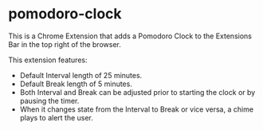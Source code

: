 # pomodoro-clock
This is a Chrome Extension that adds a Pomodoro Clock to the Extensions Bar in the top right of the browser.

This extension features:

- Default Interval length of 25 minutes.
- Default Break length of 5 minutes.
- Both Interval and Break can be adjusted prior to starting the clock or by pausing the timer.
- When it changes state from the Interval to Break or vice versa, a chime plays to alert the user.

